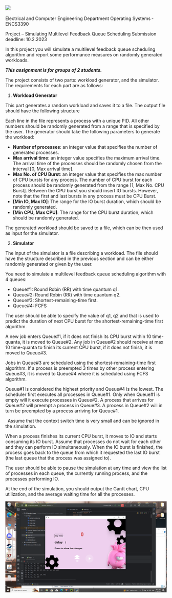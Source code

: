 ![](Aspose.Words.7cc61169-0855-4058-9455-7f7fad89a0ac.001.png)

Electrical and Computer Engineering Department Operating Systems ‐ ENCS3390 

Project – Simulating Multilevel Feedback Queue Scheduling Submission deadline: 10.2.2023 

In this project you will simulate a multilevel feedback queue scheduling algorithm and report some performance measures on randomly generated workloads.  

***This assignment is for groups of 2 students.*** 

The project consists of two parts: workload generator, and the simulator. The requirements for each part are as follows: 

1. **Workload Generator** 

This part generates a random workload and saves it to a file. The output file should have the following structure  



Each line in the file represents a process with a unique PID. All other numbers should be randomly generated from a range that is specified by the user. The generator should take the following parameters to generate the workload: 

- **Number  of  processes**:  an  integer  value  that  specifies  the  number  of  generated processes. 
- **Max arrival time**: an integer value specifies the maximum arrival time. The arrival time of the processes should be randomly chosen from the interval [0, Max arrival time]. 
- **Max No. of CPU Burst**: an integer value that specifies the max number of CPU bursts for any process. The number of CPU burst for each process should be randomly generated from the range [1, Max No. CPU Burst]. Between the CPU burst you should insert IO bursts. However, note that the first and last bursts in any process must be CPU Burst. 
- **[Min  IO,  Max IO]**:  The  range  for  the  IO  burst duration,  which  should  be  randomly generated. 
- **[Min CPU, Max CPU]**: The range for the CPU burst duration, which should be randomly generated. 

The generated workload should be saved to a file, which can be then used as input for the simulator. 

2. **Simulator** 

The input of the simulator is a file describing a workload. The file should have the structure described in the previous section and can be either randomly generated or given by the user. 

You need to simulate a multilevel feedback queue scheduling algorithm with 4 queues: 

- Queue#1: Round Robin (RR) with time quantum q1. 
- Queue#2: Round Robin (RR) with time quantum q2. 
- Queue#3: Shortest-remaining-time first. 
- Queue#4: FCFS 

The user should be able to specify the value of q1, q2 and  that is used to predict the duration of next CPU burst for the shortest-remaining-time first algorithm. 

A new job enters Queue#1, if it does not finish its CPU burst within 10 time-quanta, it is moved to Queue#2. Any job in Queue#2 should receive at max 10 time-quanta to finish its current CPU burst, if it does not finish, it is moved to Queue#3. 

Jobs in Queue#3 are scheduled using the shortest-remaining-time first algorithm. If a process is preempted 3 times by other process entering Queue#3, it is moved to Queue#4 where it is scheduled using FCFS algorithm.  

Queue#1 is considered the highest priority and Queue#4 is the lowest. The scheduler first executes all processes in Queue#1. Only when Queue#1 is empty will it execute processes in Queue#2. A process that arrives for Queue#2 will preempt a process in Queue#3. A process in Queue#2 will in turn be preempted by a process arriving for Queue#1.  

` `Assume that the context switch time is very small and can be ignored in the simulation. 

When a process finishes its current CPU burst, it moves to IO and starts consuming its IO burst.  Assume  that  processes  do  not  wait  for  each  other  and  they  can  perform  IO simultaneously. When the IO burst is finished, the process goes back to the queue from which it requested the last IO burst (the last queue that the process was assigned to). 

The user should be able to pause the simulation at any time and view the list of processes in each queue, the currently running process, and the processes performing IO. 

At the end of the simulation, you should output the Gantt chart, CPU utilization, and the average waiting time for all the processes. 

![](1.png)
